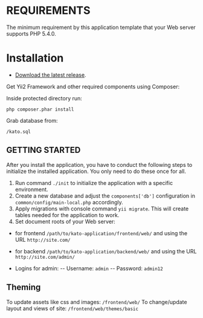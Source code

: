 # REQUIREMENTS

The minimum requirement by this application template that your Web server supports PHP 5.4.0.

# Installation

* [Download the latest release](https://github.com/perminder-klair/kato/archive/master.zip).

Get Yii2 Framework and other required components using Composer:

Inside protected directory run:

    php composer.phar install

Grab database from:

    /kato.sql


## GETTING STARTED

After you install the application, you have to conduct the following steps to initialize
the installed application. You only need to do these once for all.

1. Run command `./init` to initialize the application with a specific environment.
2. Create a new database and adjust the `components['db']` configuration in `common/config/main-local.php` accordingly.
3. Apply migrations with console command `yii migrate`. This will create tables needed for the application to work.
4. Set document roots of your Web server:

- for frontend `/path/to/kato-application/frontend/web/` and using the URL `http://site.com/`
- for backend `/path/to/kato-application/backend/web/` and using the URL `http://site.com/admin/`

- Logins for admin:
-- Username: `admin`
-- Password: `admin12`

## Theming

To update assets like css and images: `/frontend/web/`
To change/update layout and views of site: `/frontend/web/themes/basic`